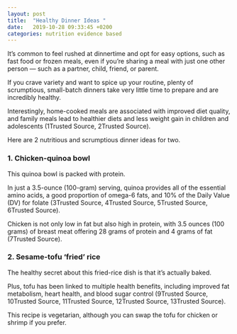 ```yaml
---
layout: post
title:  "Healthy Dinner Ideas "
date:   2019-10-28 09:33:45 +0200
categories: nutrition evidence based
---
```



It’s common to feel rushed at dinnertime and opt for easy options, such as fast food or frozen meals, even if you’re sharing a meal with just one other person — such as a partner, child, friend, or parent.

If you crave variety and want to spice up your routine, plenty of scrumptious, small-batch dinners take very little time to prepare and are incredibly healthy.

Interestingly, home-cooked meals are associated with improved diet quality, and family meals lead to healthier diets and less weight gain in children and adolescents (1Trusted Source, 2Trusted Source).

Here are 2 nutritious and scrumptious dinner ideas for two.

### 1. Chicken-quinoa bowl


This quinoa bowl is packed with protein.

In just a 3.5-ounce (100-gram) serving, quinoa provides all of the essential amino acids, a good proportion of omega-6 fats, and 10% of the Daily Value (DV) for folate (3Trusted Source, 4Trusted Source, 5Trusted Source, 6Trusted Source).

Chicken is not only low in fat but also high in protein, with 3.5 ounces (100 grams) of breast meat offering 28 grams of protein and 4 grams of fat (7Trusted Source).

### 2. Sesame-tofu ‘fried’ rice

The healthy secret about this fried-rice dish is that it’s actually baked.

Plus, tofu has been linked to multiple health benefits, including improved fat metabolism, heart health, and blood sugar control (9Trusted Source, 10Trusted Source, 11Trusted Source, 12Trusted Source, 13Trusted Source).

This recipe is vegetarian, although you can swap the tofu for chicken or shrimp if you prefer.


